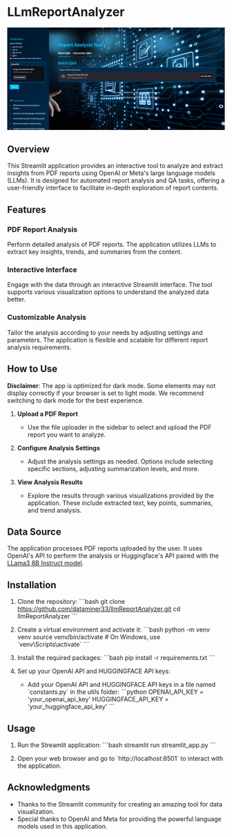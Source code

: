 # LLmReportAnalyzer
![LLmReportAnalyzer](static/images/preview.png)

## Overview
This Streamlit application provides an interactive tool to analyze and extract insights from PDF reports using OpenAI or Meta's large language models (LLMs). It is designed for automated report analysis and QA tasks, offering a user-friendly interface to facilitate in-depth exploration of report contents.

## Features

### PDF Report Analysis
Perform detailed analysis of PDF reports. The application utilizes LLMs to extract key insights, trends, and summaries from the content.

### Interactive Interface
Engage with the data through an interactive Streamlit interface. The tool supports various visualization options to understand the analyzed data better.

### Customizable Analysis
Tailor the analysis according to your needs by adjusting settings and parameters. The application is flexible and scalable for different report analysis requirements.

## How to Use

**Disclaimer**: The app is optimized for dark mode. Some elements may not display correctly if your browser is set to light mode. We recommend switching to dark mode for the best experience.

1. **Upload a PDF Report**
   - Use the file uploader in the sidebar to select and upload the PDF report you want to analyze.

2. **Configure Analysis Settings**
   - Adjust the analysis settings as needed. Options include selecting specific sections, adjusting summarization levels, and more.

3. **View Analysis Results**
   - Explore the results through various visualizations provided by the application. These include extracted text, key points, summaries, and trend analysis.

## Data Source
The application processes PDF reports uploaded by the user. It uses OpenAI's API to perform the analysis or Huggingface's API paired with the [LLama3 8B Instruct model](https://huggingface.co/meta-llama/Meta-Llama-3-8B-Instruct).

## Installation

1. Clone the repository:
   \`\`\`bash
   git clone https://github.com/dataminer33/llmReportAnalyzer.git
   cd llmReportAnalyzer
   \`\`\`

2. Create a virtual environment and activate it:
   \`\`\`bash
   python -m venv venv
   source venv/bin/activate  # On Windows, use \`venv\Scripts\activate\`
   \`\`\`

3. Install the required packages:
   \`\`\`bash
   pip install -r requirements.txt
   \`\`\`

4. Set up your OpenAI API and HUGGINGFACE API keys:
   - Add your OpenAI API and HUGGINGFACE API keys in a file named \`constants.py\` in the utils folder:
     \`\`\`python
     OPENAI_API_KEY = 'your_openai_api_key'
     HUGGINGFACE_API_KEY = 'your_huggingface_api_key'
     \`\`\`

## Usage

1. Run the Streamlit application:
   \`\`\`bash
   streamlit run streamlit_app.py
   \`\`\`

2. Open your web browser and go to \`http://localhost:8501\` to interact with the application.

## Acknowledgments

- Thanks to the Streamlit community for creating an amazing tool for data visualization.
- Special thanks to OpenAI and Meta for providing the powerful language models used in this application.
